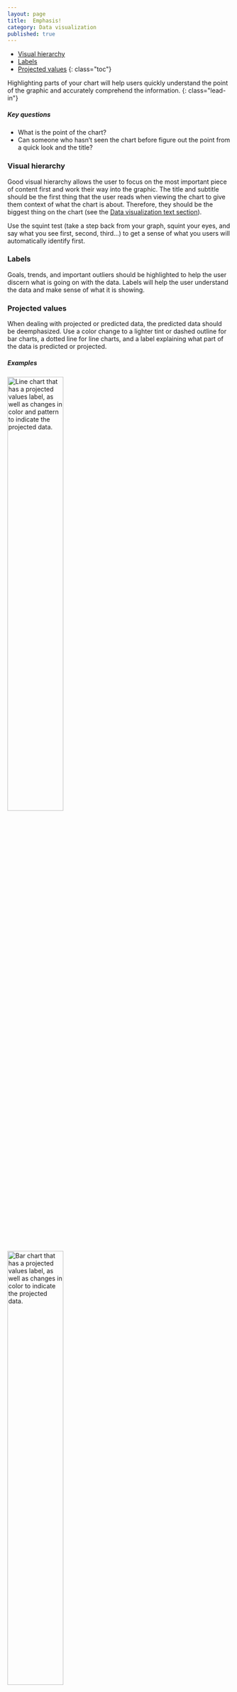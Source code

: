 ```yaml
---
layout: page
title:  Emphasis!
category: Data visualization
published: true
---
```


- [Visual hierarchy](#visual-hierarchy)
- [Labels](#labels)
- [Projected values](#projected-values)
{: class="toc"}


Highlighting parts of your chart will help users quickly understand the point
of the graphic and accurately comprehend the information.
{: class="lead-in"}

##### Key questions
* What is the point of the chart?
* Can someone who hasn’t seen the chart before figure out the point from a
quick look and the title?


### Visual hierarchy
Good visual hierarchy allows the user to focus on the most important piece of
content first and work their way into the graphic. The title and subtitle
should be the first thing that the user reads when viewing the chart to give
them context of what the chart is about. Therefore, they should be the biggest
thing on the chart (see the [Data visualization text section](text.html)).

Use the squint test (take a step back from your graph, squint your eyes, and
  say what you see first, second, third…) to get a sense of what you users will
  automatically identify first.


### Labels
Goals, trends, and important outliers should be highlighted to help the user
discern what is going on with the data. Labels will help the user understand
the data and make sense of what it is showing.


### Projected values
When dealing with projected or predicted data, the predicted data should be
deemphasized. Use a color change to a lighter tint or dashed outline for bar
charts, a dotted line for line charts, and a label explaining what part of the
data is predicted or projected.

##### Examples

<img
src="{{site.baseurl}}/static/img/data-visualization/projected-values-1.png"
alt="Line chart that has a projected values label, as well as changes in color
and pattern to indicate the projected data." height="50%" width="50%">

<img
src="{{site.baseurl}}/static/img/data-visualization/projected-values-2.png"
alt="Bar chart that has a projected values label, as well as changes in color
to indicate the projected data." height="50%" width="50%">
